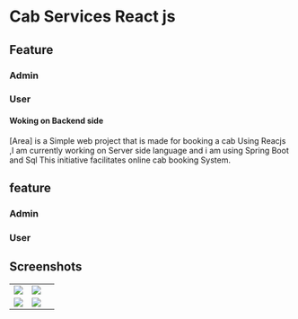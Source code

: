 # Cab Services React js

## Feature 

### Admin

### User

#### Woking on Backend side 
[Area] is a Simple web project that is made for booking a cab Using Reacjs ,I am currently working on Server side language and i am using Spring Boot and Sql
This initiative facilitates online cab booking System.


## feature 

### Admin

### User


## Screenshots
 
|  |  |  |
| -------| -------| -------|
|![](https://github.com/ansariabn/CabServices/assets/110123115/a9585ca8-3b19-4fc5-8d35-1d965654d381) |![](https://github.com/ansariabn/CabServices/assets/110123115/b790b30f-16ff-461d-b990-e78e80722d99)
 | ![](https://github.com/ansariabn/CabServices/assets/110123115/23cc9de8-4f56-44b2-8ce2-85ad5d201dc9)|![](https://github.com/ansariabn/CabServices/assets/110123115/276a4a60-666f-4944-b839-b2c03a2468b3)

